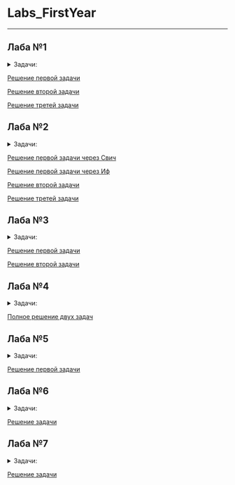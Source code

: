 # Labs_FirstYear
________________
## Лаба №1 
<details>
  <summary>Задачи:</summary>
  
     1.Написать программу, которая запрашивает от пользователя число и выводит его на экран, умножив на 2.
     2.Написать программу, которая принимает значение типа int и выводит его на экран.
     3.Написать программу, которая запрашивает два числа от пользователя и выводит их сумму на экран.
</details>

[Решение первой задачи](https://github.com/YaR1k22/Labs_FirstYear/blob/Laba1/Laba1.cpp)

[Решение второй задачи](https://github.com/YaR1k22/Labs_FirstYear/blob/Laba1/Laba1.2.cpp)

[Решение третей задачи](https://github.com/YaR1k22/Labs_FirstYear/blob/Laba1/Laba1.3.cpp)


## Лаба №2 
<details>
  <summary>Задачи:</summary>
  
     1. Создать программу, предлагающую пользователю получтиь информацию об одной из 6ти валют мира.
     В программе должна содержаться краткая ( название ) и развёрнутая информация.
     При выборе пользователем одной из валют на экран выводится подробная информация об этой валюте.
     Реализовать два метода решения: через if и через switch. 
     2. Создать программу, имеющую 2 функции:
     - вывод факториала любого числа
     - последовательности простых чисел от 0 до указанного пользователем числа.
     3*. Написать программу, находящую все 4х значные числа "Вампиры".
</details>

[Решение первой задачи через Свич](https://github.com/YaR1k22/Labs_FirstYear/blob/Laba1/Laba2.1.cpp)

[Решение первой задачи через Иф](https://github.com/YaR1k22/Labs_FirstYear/blob/Laba1/Laba2.1.1.cpp)

[Решение второй задачи](https://github.com/YaR1k22/Labs_FirstYear/blob/Laba1/Laba2.2.cpp)

[Решение третей задачи](https://github.com/YaR1k22/Labs_FirstYear/blob/Laba1/Laba2.3.cpp)


## Лаба №3 
<details>
  <summary>Задачи:</summary>  
  
     1. Создайте Switch, который выводит в каждой секции case сообщение вида: "Message #1".
     Разместите Switch в цикле, проходящем все допустимые значения Switch. Повторение 15 раз.
     2. Напишите функцию, которая принимает целочисленный аргумент и возвращает последовательность фибоначи,
     количество элементов в которой равно аргументу.
</details>

[Решение первой задачи](https://github.com/YaR1k22/Labs_FirstYear/blob/Laba1/Laba3.1.cpp)

[Решение второй задачи](https://github.com/YaR1k22/Labs_FirstYear/blob/Laba1/Laba3.2.cpp)


## Лаба №4 
<details>
  <summary>Задачи:</summary>  
  
     1. Создать программу, содержащую класс Person. Предусмотреть приватные свойства класса id, имя, возраст, рост.
     Написать методы получения полной и краткой информации о человеке и методы изменения его свойств.
     В main создать массив с людьми и заполнить его. Предложить пользователю работать с этим массивом.
     А именно, выводить имена все людей, возможность редактировать отдельных человек, возможность просмотра полной информации о человеке.
     2*. Расширить программу, добавив класс Group.
     Который будет содержать перечень людей, входящих в эту группу, название группы и лидера группы.
     Модернизируйте класс Person, добавив туда свойство leader, которое будет bool, и говорить о том, является человек лидером или нет.
     СОздать инструмент просмотра группы, вывода всех его участников и создания группы ( В группе может быть только 1 лидер )
</details>

[Полное решение двух задач](https://github.com/YaR1k22/Labs_FirstYear/blob/Laba1/Laba4.2.cpp)


## Лаба №5 
<details>
  <summary>Задачи:</summary>  
  
     1. Написать программу, имеющую 3 класса. 1 родитель и 2 наследника.
     Для решения можно придумать тематику самостоятельно или использовать следующую: салон транспортных средств,
     который продает и хранит на складе транспорт ( автомобили, мотоциклы, грузовики ).
     На данном этапе необходимо корректно организовать структуру классов программы.
     Все хранилища можно прописать вручную. В программе должно выводиться сколько и какой транспорт
     имеется, информация по каждому.
     2*. Организовать систему управления этим предприятием.
     С точки зрения стандартного задания организовать возможность продажи и добавления транспорта.
     А так же внесения изменений в имеющийся.
</details>

[Решение первой задачи](https://github.com/YaR1k22/Labs_FirstYear/blob/Laba1/Laba5.1.cpp)


## Лаба №6
<details>
  <summary>Задачи:</summary>  
  
     1. Написать программу, принимающую число в виде строки и выводящую на экран расшифровку 
     этого числа словами ( на Английском ). Диапазон чисел unsigned long int.
</details>

[Решение задачи](https://github.com/YaR1k22/Labs_FirstYear/blob/Laba1/Laba6.1.cpp)


## Лаба №7
<details>
  <summary>Задачи:</summary>  
  
     1. Написать программу, заполняющую и создающую 2 мерный массив [n][n] и заполняющую его изначально нулями.
     Выводящую пустой массив в консоль. 
     Затем предоставляющую пользователю выбор действий:
     - Заполнить по диагонали
     - Заполнить по обратной диагонали
     - Заполнить зигзагом
     - Заполнить все, кроме диагоналей
     Заполнение производить единицами.
</details>

[Решение задачи](https://github.com/YaR1k22/Labs_FirstYear/blob/Laba1/Laba7.cpp)


